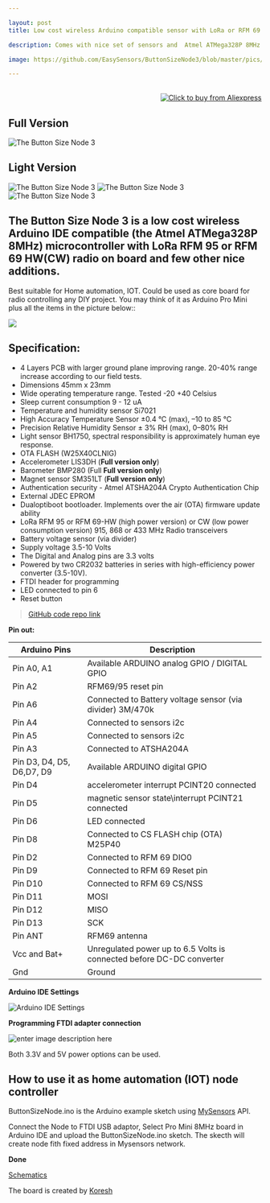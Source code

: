 ```yaml
---

layout: post
title: Low cost wireless Arduino compatible sensor with LoRa or RFM 69 radio on board.

description: Comes with nice set of sensors and  Atmel ATMega328P 8MHz the MCU. 

image: https://github.com/EasySensors/ButtonSizeNode3/blob/master/pics/BS3_TOP.jpg?raw=true

---
```


<div align="right">
        <br>
	<a href="https://www.aliexpress.com/item/1005005118146988.html" onclick="gtag('event', 'click', {'event_category': 'External Link', 'event_label': 'BS3AliBuyPressed'});">
	    <img src="docs/ali_buy_btn.png"  alt="Click to buy from Aliexpress">
	</a>
        <br>
</div>


## Full Version ##
![The Button Size Node 3](https://github.com/EasySensors/ButtonSizeNode3/blob/master/pics/BS3_TOP.jpg?raw=true)

## Light Version ##
![The Button Size Node 3](https://github.com/EasySensors/ButtonSizeNode3/blob/master/pics/BS3_LITE_TOP.jpg?raw=true)
![The Button Size Node 3](https://github.com/EasySensors/ButtonSizeNode3/blob/master/pics/BS3_LITE_BOTTOM_RADIO.jpg?raw=true)
![The Button Size Node 3](https://github.com/EasySensors/ButtonSizeNode3/blob/master/pics/BS3_LITE_BOTTOM.jpg?raw=true)


**The Button Size Node 3 is a low cost wireless Arduino IDE compatible (the Atmel ATMega328P 8MHz) microcontroller with LoRa RFM 95 or RFM 69 HW(CW) radio on board and few other nice additions.** 
------------------------------------------------------------------------

Best suitable for Home automation, IOT. Could be used as core board for radio controlling any DIY project. You may think of it as Arduino Pro Mini plus all the items in the picture below::

![](https://github.com/EasySensors/ButtonSizeNode/blob/master/pics/replceA.jpg?raw=true)

## Specification: ##
 - 4 Layers PCB with larger ground plane improving range. 20-40% range increase according to our field tests.
 - Dimensions 45mm x 23mm
 - Wide operating temperature range. Tested -20 +40 Celsius
 - Sleep current consumption 9 - 12 uA
 - Temperature and humidity sensor Si7021 
 - High Accuracy Temperature Sensor ±0.4 °C (max), –10 to 85 °C
 - Precision Relative Humidity Sensor ± 3% RH (max), 0–80% RH
 - Light sensor BH1750,  spectral responsibility is approximately human eye response. 
 - OTA FLASH (W25X40CLNIG)
 - Accelerometer LIS3DH (**Full version only**)
 - Barometer BMP280 (Full **Full version only**)
 - Magnet sensor SM351LT (**Full version only**)
 - Authentication security - Atmel ATSHA204A Crypto Authentication Chip
 - External JDEC EPROM
 - Dualoptiboot bootloader. Implements over the air (OTA) firmware update ability
 - LoRa RFM 95 or RFM 69-HW (high power version) or CW (low power consumption version) 915, 868 or 433 MHz Radio transceivers
 - Battery voltage sensor (via divider)
 - Supply voltage  3.5-10 Volts
 - The Digital and Analog pins are 3.3 volts
 - Powered by two CR2032 batteries in series with high-efficiency power converter (3.5-10V). 
 - FTDI  header for programming
 - LED connected to pin 6
 - Reset button


>[GitHub code repo link](https://github.com/EasySensors/ButtonSizeNode3/blob/master/ButtonSizeNode3Full.ino)

**Pin out:** 


Arduino Pins |Description
------------|--------------
Pin A0, A1 |	Available ARDUINO analog GPIO / DIGITAL GPIO
Pin A2 | RFM69/95 reset pin
Pin A6 |	Connected to Battery voltage sensor (via divider) 3M/470k 
Pin A4 |	Connected to sensors i2c
Pin A5 |	Connected to sensors i2c
Pin A3 |	Connected to  ATSHA204A
Pin D3, D4, D5, D6,D7, D9 |	Available ARDUINO digital GPIO
Pin D4 | accelerometer interrupt PCINT20 connected 
Pin D5 | magnetic sensor state\interrupt PCINT21 connected 
Pin D6 | LED connected
Pin D8 |	Connected to CS FLASH chip (OTA) M25P40
Pin D2 |	Connected to RFM 69 DIO0 
Pin D9 | Connected to RFM 69 Reset pin 
Pin D10 |	Connected to RFM 69 CS/NSS
Pin D11 |	MOSI
Pin D12 |	MISO
Pin D13 |	SCK
Pin ANT |	RFM69 antenna
Vcc and Bat+ | Unregulated power up to 6.5 Volts is connected before DC-DC converter
Gnd | Ground


**Arduino IDE Settings**

![Arduino IDE Settings](https://github.com/EasySensors/ButtonSizeNode/blob/master/pics/IDEsettings.jpg?raw=true)


**Programming FTDI adapter connection**

![enter image description here](https://github.com/EasySensors/ButtonSizeNode/blob/master/pics/FTDIvcc5-3.jpg?raw=true)


Both 3.3V and 5V power options can be used.

How to use it as home automation (IOT) node controller
------------------------------------------------------


ButtonSizeNode.ino is the Arduino example sketch using [MySensors](https://www.mysensors.org/) API. 

Connect the Node to FTDI USB adaptor, Select Pro Mini 8MHz board in Arduino IDE and upload the ButtonSizeNode.ino sketch. The skecth will create node fith fixed address in Mysensors network. 

**Done**

[Schematics](https://github.com/EasySensors/ButtonSizeNode3/blob/master/ButtonSizedNodeV3.pdf)


The board is created by  [Koresh](https://www.openhardware.io/user/143/projects/Koresh)
